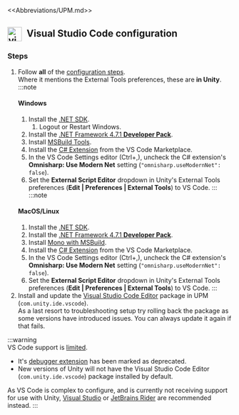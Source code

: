<<Abbreviations/UPM.md>>
## <img src="/Images/vscode.svg" alt="visual studio code" style="vertical-align:middle; margin:0 6px 0 0; width:32px; height:32px"> Visual Studio Code configuration
### Steps
1. Follow **all** of the [configuration steps](https://code.visualstudio.com/docs/other/unity).  
Where it mentions the External Tools preferences, these are **in Unity**.  
   :::note
   #### Windows
   1. Install the [.NET SDK](https://dotnet.microsoft.com/download).  
      1. Logout or Restart Windows.
   1. Install the [.NET Framework 4.7.1 **Developer Pack**](https://dotnet.microsoft.com/download/dotnet-framework/net471).
   1. Install [MSBuild Tools](https://visualstudio.microsoft.com/downloads/#build-tools-for-visual-studio-2022).
   1. Install the [C# Extension](https://marketplace.visualstudio.com/items?itemName=ms-dotnettools.csharp) from the VS Code Marketplace.
   1. In the VS Code Settings editor (</kbd>Ctrl+,</kbd>), uncheck the C# extension's **Omnisharp: Use Modern Net** setting (`"omnisharp.useModernNet": false`).
   1. Set the **External Script Editor** dropdown in Unity's External Tools preferences (**Edit | Preferences | External Tools**) to VS Code.
   :::  
   :::note  
   #### MacOS/Linux
   1. Install the [.NET SDK](https://dotnet.microsoft.com/download).
   1. Install the [.NET Framework 4.7.1 **Developer Pack**](https://dotnet.microsoft.com/download/dotnet-framework/net471).
   1. Install [Mono with MSBuild](https://www.mono-project.com/download/preview/).
   1. Install the [C# Extension](https://marketplace.visualstudio.com/items?itemName=ms-dotnettools.csharp) from the VS Code Marketplace.
   1. In the VS Code Settings editor (</kbd>Ctrl+,</kbd>), uncheck the C# extension's **Omnisharp: Use Modern Net** setting (`"omnisharp.useModernNet": false`).
   1. Set the **External Script Editor** dropdown in Unity's External Tools preferences (**Edit | Preferences | External Tools**) to VS Code.
   :::
2. Install and update the [Visual Studio Code Editor](https://docs.unity3d.com/Manual/com.unity.ide.vscode.html) package in UPM (`com.unity.ide.vscode`).  
   As a last resort to troubleshooting setup try rolling back the package as some versions have introduced issues. You can always update it again if that fails.

:::warning  
VS Code support is [limited](https://forum.unity.com/threads/update-on-the-visual-studio-code-package.1302621/).
- It's [debugger extension](https://marketplace.visualstudio.com/items?itemName=Unity.unity-debug) has been marked as deprecated.
- New versions of Unity will not have the Visual Studio Code Editor (`com.unity.ide.vscode`) package installed by default.  

As VS Code is complex to configure, and is currently not receiving support for use with Unity, [Visual Studio](Visual%20Studio%20Code%20Configuration.md) or [JetBrains Rider](JetBrains%20Rider%20Configuration.md) are recommended instead.
:::